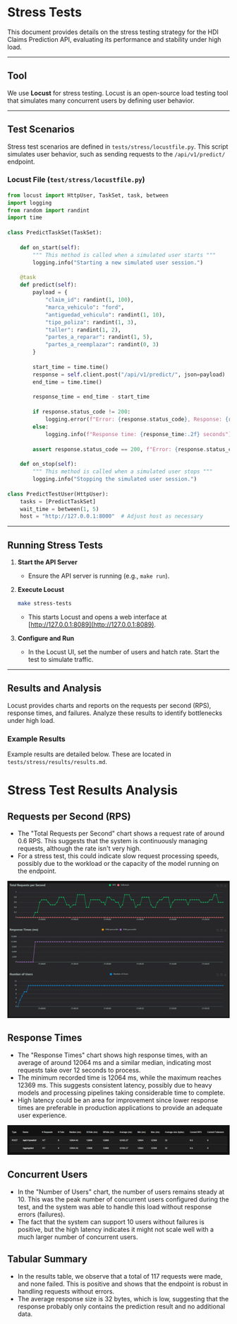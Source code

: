 # Stress Tests

This document provides details on the stress testing strategy for the HDI Claims Prediction API, evaluating its performance and stability under high load.

---

## Tool

We use **Locust** for stress testing. Locust is an open-source load testing tool that simulates many concurrent users by defining user behavior.

---

## Test Scenarios

Stress test scenarios are defined in `tests/stress/locustfile.py`. This script simulates user behavior, such as sending requests to the `/api/v1/predict/` endpoint.

### Locust File (`test/stress/locustfile.py`)

```python
from locust import HttpUser, TaskSet, task, between
import logging
from random import randint
import time

class PredictTaskSet(TaskSet):

    def on_start(self):
        """ This method is called when a simulated user starts """
        logging.info("Starting a new simulated user session.")
    
    @task
    def predict(self):
        payload = {
            "claim_id": randint(1, 100),
            "marca_vehiculo": "ford",
            "antiguedad_vehiculo": randint(1, 10),
            "tipo_poliza": randint(1, 3),
            "taller": randint(1, 2),
            "partes_a_reparar": randint(1, 5),
            "partes_a_reemplazar": randint(0, 3)
        }

        start_time = time.time()
        response = self.client.post("/api/v1/predict/", json=payload)
        end_time = time.time()

        response_time = end_time - start_time

        if response.status_code != 200:
            logging.error(f"Error: {response.status_code}, Response: {response.text}")
        else:
            logging.info(f"Response time: {response_time:.2f} seconds")

        assert response.status_code == 200, f"Error: {response.status_code}"

    def on_stop(self):
        """ This method is called when a simulated user stops """
        logging.info("Stopping the simulated user session.")

class PredictTestUser(HttpUser):
    tasks = [PredictTaskSet]
    wait_time = between(1, 5)
    host = "http://127.0.0.1:8000"  # Adjust host as necessary
```

---

## Running Stress Tests

1. **Start the API Server**
   - Ensure the API server is running (e.g., `make run`).

2. **Execute Locust**
    ```bash
    make stress-tests
    ```
   - This starts Locust and opens a web interface at [http://127.0.0.1:8089](http://127.0.0.1:8089).

3. **Configure and Run**
   - In the Locust UI, set the number of users and hatch rate. Start the test to simulate traffic.

---

## Results and Analysis

Locust provides charts and reports on the requests per second (RPS), response times, and failures. Analyze these results to identify bottlenecks under high load.

### Example Results

Example results are detailed below. These are located in `tests/stress/results/results.md`.

# Stress Test Results Analysis

## Requests per Second (RPS)

- The "Total Requests per Second" chart shows a request rate of around 0.6 RPS. This suggests that the system is continuously managing requests, although the rate isn't very high.
- For a stress test, this could indicate slow request processing speeds, possibly due to the workload or the capacity of the model running on the endpoint.

![Total Requests per Second](images/C1.png)

## Response Times

- The "Response Times" chart shows high response times, with an average of around 12064 ms and a similar median, indicating most requests take over 12 seconds to process.
- The minimum recorded time is 12064 ms, while the maximum reaches 12369 ms. This suggests consistent latency, possibly due to heavy models and processing pipelines taking considerable time to complete.
- High latency could be an area for improvement since lower response times are preferable in production applications to provide an adequate user experience.

![Response Times](images/C2.png)

## Concurrent Users

- In the "Number of Users" chart, the number of users remains steady at 10. This was the peak number of concurrent users configured during the test, and the system was able to handle this load without response errors (failures).
- The fact that the system can support 10 users without failures is positive, but the high latency indicates it might not scale well with a much larger number of concurrent users.

## Tabular Summary

- In the results table, we observe that a total of 117 requests were made, and none failed. This is positive and shows that the endpoint is robust in handling requests without errors.
- The average response size is 32 bytes, which is low, suggesting that the response probably only contains the prediction result and no additional data.